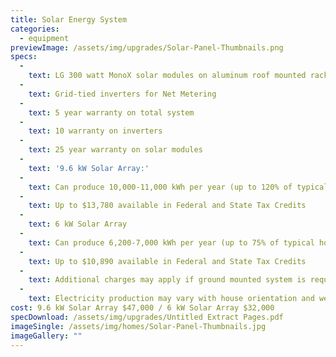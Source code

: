 ```yaml
---
title: Solar Energy System
categories:
  - equipment
previewImage: /assets/img/upgrades/Solar-Panel-Thumbnails.png
specs:
  - 
    text: LG 300 watt MonoX solar modules on aluminum roof mounted rack
  - 
    text: Grid-tied inverters for Net Metering
  - 
    text: 5 year warranty on total system
  - 
    text: 10 warranty on inverters
  - 
    text: 25 year warranty on solar modules
  - 
    text: '9.6 kW Solar Array:'
  - 
    text: Can produce 10,000-11,000 kWh per year (up to 120% of typical household electricity use in New York State)
  - 
    text: Up to $13,780 available in Federal and State Tax Credits
  - 
    text: 6 kW Solar Array
  - 
    text: Can produce 6,200-7,000 kWh per year (up to 75% of typical household electricity use in New York State)
  - 
    text: Up to $10,890 available in Federal and State Tax Credits
  - 
    text: Additional charges may apply if ground mounted system is required
  - 
    text: Electricity production may vary with house orientation and weather
cost: 9.6 kW Solar Array $47,000 / 6 kW Solar Array $32,000
specDownload: /assets/img/upgrades/Untitled Extract Pages.pdf
imageSingle: /assets/img/homes/Solar-Panel-Thumbnails.jpg
imageGallery: ""
---
```

